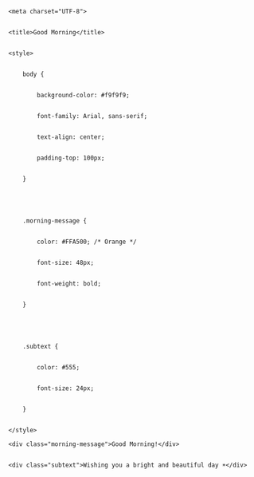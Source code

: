 <!DOCTYPE html>



<html lang="en">


<head>


    <meta charset="UTF-8">


    <title>Good Morning</title>


    <style>


        body {


            background-color: #f9f9f9;


            font-family: Arial, sans-serif;


            text-align: center;


            padding-top: 100px;


        }





        .morning-message {


            color: #FFA500; /* Orange */


            font-size: 48px;


            font-weight: bold;


        }





        .subtext {


            color: #555;


            font-size: 24px;


        }


    </style>


</head>


<body>





    <div class="morning-message">Good Morning!</div>


    <div class="subtext">Wishing you a bright and beautiful day ☀️</div>





</body>


</html>
